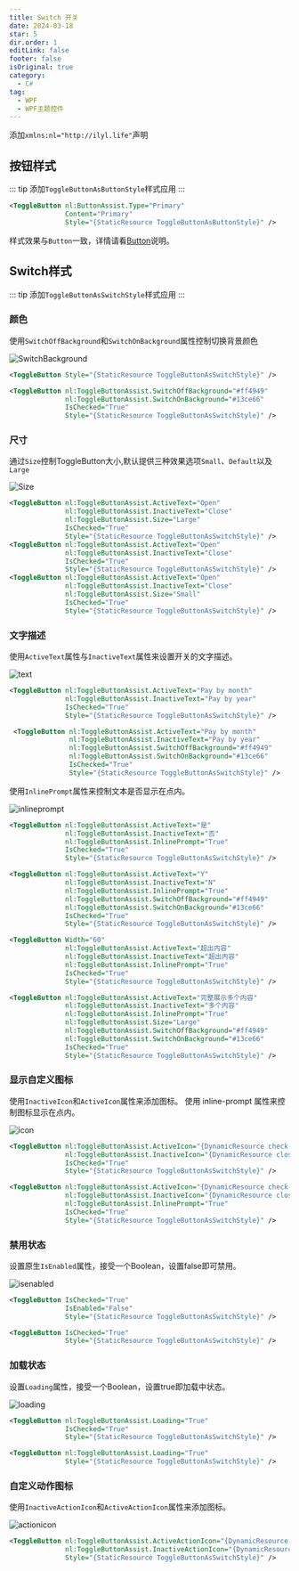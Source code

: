 ```yaml
---
title: Switch 开关
date: 2024-03-18
star: 5
dir.order: 1
editLink: false
footer: false
isOriginal: true
category:
  - C#
tag:
  - WPF
  - WPF主题控件
---
```


添加`xmlns:nl="http://ilyl.life"`声明

## 按钮样式

::: tip
添加`ToggleButtonAsButtonStyle`样式应用
:::

```xml
<ToggleButton nl:ButtonAssist.Type="Primary"
              Content="Primary"
              Style="{StaticResource ToggleButtonAsButtonStyle}" />
```

样式效果与`Button`一致，详情请看[Button](./button.md)说明。

## Switch样式

::: tip
添加`ToggleButtonAsSwitchStyle`样式应用
:::

### 颜色

使用`SwitchOffBackground`和`SwitchOnBackground`属性控制切换背景颜色

![SwitchBackground](https://nas.ilyl.life:8092/wpf-theme/toggle-button/togglebutton-color.gif)

```xml
<ToggleButton Style="{StaticResource ToggleButtonAsSwitchStyle}" />

<ToggleButton nl:ToggleButtonAssist.SwitchOffBackground="#ff4949"
              nl:ToggleButtonAssist.SwitchOnBackground="#13ce66"
              IsChecked="True"
              Style="{StaticResource ToggleButtonAsSwitchStyle}" />
```

### 尺寸

通过`Size`控制ToggleButton大小,默认提供三种效果选项`Small`、`Default`以及`Large`

![Size](https://nas.ilyl.life:8092/wpf-theme/toggle-button/togglebutton-size.gif)

```xml
<ToggleButton nl:ToggleButtonAssist.ActiveText="Open"
              nl:ToggleButtonAssist.InactiveText="Close"
              nl:ToggleButtonAssist.Size="Large"
              IsChecked="True"
              Style="{StaticResource ToggleButtonAsSwitchStyle}" />
<ToggleButton nl:ToggleButtonAssist.ActiveText="Open"
              nl:ToggleButtonAssist.InactiveText="Close"
              IsChecked="True"
              Style="{StaticResource ToggleButtonAsSwitchStyle}" />
<ToggleButton nl:ToggleButtonAssist.ActiveText="Open"
              nl:ToggleButtonAssist.InactiveText="Close"
              nl:ToggleButtonAssist.Size="Small"
              IsChecked="True"
              Style="{StaticResource ToggleButtonAsSwitchStyle}" />
```

### 文字描述

使用`ActiveText`属性与`InactiveText`属性来设置开关的文字描述。 

![text](https://nas.ilyl.life:8092/wpf-theme/toggle-button/togglebutton-text.gif)

```xml
<ToggleButton nl:ToggleButtonAssist.ActiveText="Pay by month"
              nl:ToggleButtonAssist.InactiveText="Pay by year"
              IsChecked="True"
              Style="{StaticResource ToggleButtonAsSwitchStyle}" />

 <ToggleButton nl:ToggleButtonAssist.ActiveText="Pay by month"
               nl:ToggleButtonAssist.InactiveText="Pay by year"
               nl:ToggleButtonAssist.SwitchOffBackground="#ff4949"
               nl:ToggleButtonAssist.SwitchOnBackground="#13ce66"
               IsChecked="True"
               Style="{StaticResource ToggleButtonAsSwitchStyle}" />
```

使用`InlinePrompt`属性来控制文本是否显示在点内。

![inlineprompt](https://nas.ilyl.life:8092/wpf-theme/toggle-button/togglebutton-inlineprompt.gif)

```xml
<ToggleButton nl:ToggleButtonAssist.ActiveText="是"
              nl:ToggleButtonAssist.InactiveText="否"
              nl:ToggleButtonAssist.InlinePrompt="True"
              IsChecked="True"
              Style="{StaticResource ToggleButtonAsSwitchStyle}" />

<ToggleButton nl:ToggleButtonAssist.ActiveText="Y"
              nl:ToggleButtonAssist.InactiveText="N"
              nl:ToggleButtonAssist.InlinePrompt="True"
              nl:ToggleButtonAssist.SwitchOffBackground="#ff4949"
              nl:ToggleButtonAssist.SwitchOnBackground="#13ce66"
              IsChecked="True"
              Style="{StaticResource ToggleButtonAsSwitchStyle}" />

<ToggleButton Width="60"
              nl:ToggleButtonAssist.ActiveText="超出内容"
              nl:ToggleButtonAssist.InactiveText="超出内容"
              nl:ToggleButtonAssist.InlinePrompt="True"
              IsChecked="True"
              Style="{StaticResource ToggleButtonAsSwitchStyle}" />

<ToggleButton nl:ToggleButtonAssist.ActiveText="完整展示多个内容"
              nl:ToggleButtonAssist.InactiveText="多个内容"
              nl:ToggleButtonAssist.InlinePrompt="True"
              nl:ToggleButtonAssist.Size="Large"
              nl:ToggleButtonAssist.SwitchOffBackground="#ff4949"
              nl:ToggleButtonAssist.SwitchOnBackground="#13ce66"
              IsChecked="True"
              Style="{StaticResource ToggleButtonAsSwitchStyle}" />
```

### 显示自定义图标

使用`InactiveIcon`和`ActiveIcon`属性来添加图标。 使用 inline-prompt 属性来控制图标显示在点内。

![icon](https://nas.ilyl.life:8092/wpf-theme/toggle-button/togglebutton-icon.gif)

```xml
<ToggleButton nl:ToggleButtonAssist.ActiveIcon="{DynamicResource check-icon}"
              nl:ToggleButtonAssist.InactiveIcon="{DynamicResource close-icon}"
              IsChecked="True"
              Style="{StaticResource ToggleButtonAsSwitchStyle}" />

<ToggleButton nl:ToggleButtonAssist.ActiveIcon="{DynamicResource check-icon}"
              nl:ToggleButtonAssist.InactiveIcon="{DynamicResource close-icon}"
              nl:ToggleButtonAssist.InlinePrompt="True"
              IsChecked="True"
              Style="{StaticResource ToggleButtonAsSwitchStyle}" />
```

### 禁用状态

设置原生`IsEnabled`属性，接受一个Boolean，设置false即可禁用。

![isenabled](https://nas.ilyl.life:8092/wpf-theme/toggle-button/togglebutton-isenabled.gif)

```xml
<ToggleButton IsChecked="True"
              IsEnabled="False"
              Style="{StaticResource ToggleButtonAsSwitchStyle}" />

<ToggleButton IsChecked="True"
              Style="{StaticResource ToggleButtonAsSwitchStyle}" />
```

### 加载状态

设置`Loading`属性，接受一个Boolean，设置true即加载中状态。

![loading](https://nas.ilyl.life:8092/wpf-theme/toggle-button/togglebutton-loading.gif)

```xml
<ToggleButton nl:ToggleButtonAssist.Loading="True"
              IsChecked="True"
              Style="{StaticResource ToggleButtonAsSwitchStyle}" />

<ToggleButton nl:ToggleButtonAssist.Loading="True" 
              Style="{StaticResource ToggleButtonAsSwitchStyle}" />
```

### 自定义动作图标

使用`InactiveActionIcon`和`ActiveActionIcon`属性来添加图标。

![actionicon](https://nas.ilyl.life:8092/wpf-theme/toggle-button/togglebutton-actionicon.gif)

```xml
<ToggleButton nl:ToggleButtonAssist.ActiveActionIcon="{DynamicResource active-action-icon}"
              nl:ToggleButtonAssist.InactiveActionIcon="{DynamicResource inactive-action-icon}"
              Style="{StaticResource ToggleButtonAsSwitchStyle}" />
```
